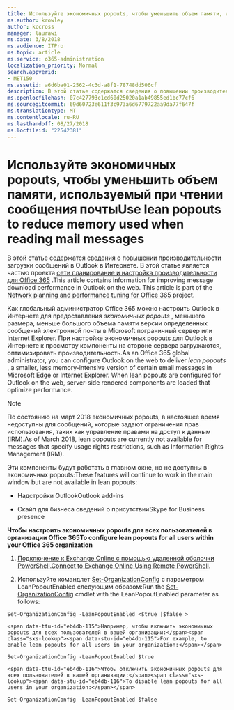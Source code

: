 ```yaml
---
title: Используйте экономичных popouts, чтобы уменьшить объем памяти, используемый при чтении сообщения почты
ms.author: krowley
author: kccross
manager: laurawi
ms.date: 3/8/2018
ms.audience: ITPro
ms.topic: article
ms.service: o365-administration
localization_priority: Normal
search.appverid:
- MET150
ms.assetid: a6d6ba01-2562-4c3d-a8f1-78748dd506cf
description: В этой статье содержатся сведения о повышении производительности загрузки сообщений в Outlook в Интернете.
ms.openlocfilehash: 07c427793c1cd60d25020a1ab49855ed1bc77cf6
ms.sourcegitcommit: 69d60723e611f3c973a6d6779722aa9da77f647f
ms.translationtype: MT
ms.contentlocale: ru-RU
ms.lasthandoff: 08/27/2018
ms.locfileid: "22542381"
---
```

# <a name="use-lean-popouts-to-reduce-memory-used-when-reading-mail-messages"></a><span data-ttu-id="eb4db-103">Используйте экономичных popouts, чтобы уменьшить объем памяти, используемый при чтении сообщения почты</span><span class="sxs-lookup"><span data-stu-id="eb4db-103">Use lean popouts to reduce memory used when reading mail messages</span></span>

<span data-ttu-id="eb4db-p101">В этой статье содержатся сведения о повышении производительности загрузки сообщений в Outlook в Интернете. В этой статье является частью проекта [сети планирование и настройка производительности для Office 365](https://aka.ms/tune) .</span><span class="sxs-lookup"><span data-stu-id="eb4db-p101">This article contains information for improving message download performance in Outlook on the web. This article is part of the [Network planning and performance tuning for Office 365](https://aka.ms/tune) project.</span></span>
   
<span data-ttu-id="eb4db-p102">Как глобальный администратор Office 365 можно настроить Outlook в Интернете для предоставления *экономичных popouts* , меньшего размера, меньше большого объема памяти версии определенных сообщений электронной почты в Microsoft пограничный сервер или Internet Explorer. При настройке экономичных popouts для Outlook в Интернете к просмотру компоненты на стороне сервера загружаются, оптимизировать производительность.</span><span class="sxs-lookup"><span data-stu-id="eb4db-p102">As an Office 365 global administrator, you can configure Outlook on the web to deliver  *lean popouts*  , a smaller, less memory-intensive version of certain email messages in Microsoft Edge or Internet Explorer. When lean popouts are configured for Outlook on the web, server-side rendered components are loaded that optimize performance.</span></span> 
  
> [!NOTE]
> <span data-ttu-id="eb4db-108">По состоянию на март 2018 экономичных popouts, в настоящее время недоступны для сообщений, которые задают ограничения прав использования, таких как управление правами на доступ к данным (IRM).</span><span class="sxs-lookup"><span data-stu-id="eb4db-108">As of March 2018, lean popouts are currently not available for messages that specify usage rights restrictions, such as Information Rights Management (IRM).</span></span> 
  
<span data-ttu-id="eb4db-109">Эти компоненты будут работать в главном окне, но не доступны в экономичных popouts:</span><span class="sxs-lookup"><span data-stu-id="eb4db-109">These features will continue to work in the main window but are not available in lean popouts:</span></span>
  
- <span data-ttu-id="eb4db-110">Надстройки Outlook</span><span class="sxs-lookup"><span data-stu-id="eb4db-110">Outlook add-ins</span></span>
    
- <span data-ttu-id="eb4db-111">Скайп для бизнеса сведений о присутствии</span><span class="sxs-lookup"><span data-stu-id="eb4db-111">Skype for Business presence</span></span>
    
 <span data-ttu-id="eb4db-112">**Чтобы настроить экономичных popouts для всех пользователей в организации Office 365**</span><span class="sxs-lookup"><span data-stu-id="eb4db-112">**To configure lean popouts for all users within your Office 365 organization**</span></span>
  
1. <span data-ttu-id="eb4db-113">[Подключение к Exchange Online с помощью удаленной оболочки PowerShell](http://technet.microsoft.com/library/jj984289%28v=exchg.150%29.aspx ).</span><span class="sxs-lookup"><span data-stu-id="eb4db-113">[Connect to Exchange Online Using Remote PowerShell](http://technet.microsoft.com/library/jj984289%28v=exchg.150%29.aspx ).</span></span>
    
2. <span data-ttu-id="eb4db-114">Используйте командлет [Set-OrganizationConfig](https://technet.microsoft.com/library/aa997443%28v=exchg.160%29.aspx) с параметром LeanPopoutEnabled следующим образом:</span><span class="sxs-lookup"><span data-stu-id="eb4db-114">Run the [Set-OrganizationConfig](https://technet.microsoft.com/library/aa997443%28v=exchg.160%29.aspx) cmdlet with the LeanPopoutEnabled parameter as follows:</span></span> 
    
  ```
  Set-OrganizationConfig -LeanPopoutEnabled <$true |$false >
  ```

    <span data-ttu-id="eb4db-115">Например, чтобы включить экономичных popouts для всех пользователей в вашей организации:</span><span class="sxs-lookup"><span data-stu-id="eb4db-115">For example, to enable lean popouts for all users in your organization:</span></span>
    
  ```
  Set-OrganizationConfig -LeanPopoutEnabled $true
  ```

    <span data-ttu-id="eb4db-116">Чтобы отключить экономичных popouts для всех пользователей в вашей организации:</span><span class="sxs-lookup"><span data-stu-id="eb4db-116">To disable lean popouts for all users in your organization:</span></span>
    
  ```
  Set-OrganizationConfig -LeanPopoutEnabled $false
  ```


